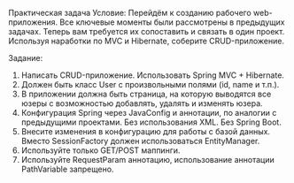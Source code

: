 Практическая задача
Условие:
Перейдём к созданию рабочего web-приложения. Все ключевые моменты были рассмотрены в предыдущих задачах. 
Теперь вам требуется их сопоставить и связать в один проект.
Используя наработки по MVC и Hibernate, соберите CRUD-приложение.

Задание:
1. Написать CRUD-приложение. Использовать Spring MVC + Hibernate.
2. Должен быть класс User с произвольными полями (id, name и т.п.).
3. В приложении должна быть страница, на которую выводятся все юзеры с возможностью добавлять, 
удалять и изменять юзера.
4. Конфигурация Spring через JavaConfig и аннотации, по аналогии с предыдущими проектами. 
Без использования XML. Без Spring Boot.
5. Внесите изменения в конфигурацию для работы с базой данных. 
Вместо SessionFactory должен использоваться EntityManager.
6. Используйте только GET/POST маппинги.
7. Используйте RequestParam аннотацию, использование аннотации PathVariable запрещено.